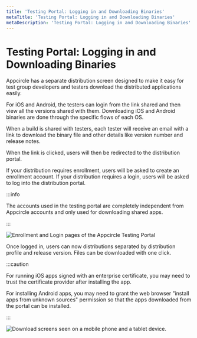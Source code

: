 ```yaml
---
title: 'Testing Portal: Logging in and Downloading Binaries'
metaTitle: 'Testing Portal: Logging in and Downloading Binaries'
metaDescription: 'Testing Portal: Logging in and Downloading Binaries'
---
```


# Testing Portal: Logging in and Downloading Binaries

Appcircle has a separate distribution screen designed to make it easy for test group developers and testers download the distributed applications easily.

For iOS and Android, the testers can login from the link shared and then view all the versions shared with them. Downloading iOS and Android binaries are done through the specific flows of each OS.

When a build is shared with testers, each tester will receive an email with a link to download the binary file and other details like version number and release notes.

When the link is clicked, users will then be redirected to the distribution portal.&#x20;

If your distribution requires enrollment, users will be asked to create an enrollment account. If your distribution requires a login, users will be asked to log into the distribution portal.

:::info

The accounts used in the testing portal are completely independent from Appcircle accounts and only used for downloading shared apps.

:::

![Enrollment and Login pages of the Appcircle Testing Portal](https://cdn.appcircle.io/docs/assets/10-14-EnrollLogin.jpg)

Once logged in, users can now distributions separated by distribution profile and release version. Files can be downloaded with one click.

:::caution

For running iOS apps signed with an enterprise certificate, you may need to trust the certificate provider after installing the app.

For installing Android apps, you may need to grant the web browser "install apps from unknown sources" permission so that the apps downloaded from the portal can be installed.

:::

![Download screens seen on a mobile phone and a tablet device.](https://cdn.appcircle.io/docs/assets/10-15-DownloadDevices.jpg)
